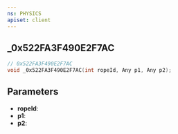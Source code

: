 ```yaml
---
ns: PHYSICS
apiset: client
---
```

## _0x522FA3F490E2F7AC

```c
// 0x522FA3F490E2F7AC
void _0x522FA3F490E2F7AC(int ropeId, Any p1, Any p2);
```


## Parameters
* **ropeId**:
* **p1**:
* **p2**: